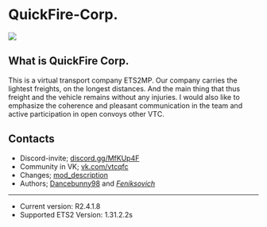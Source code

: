 # QuickFire-Corp.

<img src="https://sun9-7.userapi.com/c840426/v840426441/7468c/ESV2omM3Eig.jpg"/>


  What is QuickFire Corp.
-------------------------

This is a virtual transport company ETS2MP. Our company carries the lightest freights, on the longest distances. And the main thing that    thus freight and the vehicle remains without any injuries. I would also like to emphasize the coherence and pleasant communication in the  team and active participation in open convoys other VTС.

  Сontacts
-------------------------

* Discord-invite; [discord.gg/MfKUp4F](https://discord.gg/MfKUp4F "Transition to the official server DISCORD")
* Community in VK; [vk.com/vtcqfc](https://vk.com/vtcqfc "Transition to official group")
* Changes; [mod_description](https://github.com/Dancbeunny98/QuickFire-Corp/commits/master/mod_description "Log of changes")
* Authors; [Dancebunny98](https://vk.com/andrey_volchkov "The author of modification and just good person who founded virtual transportation company") and [_Feniksovich_](https://vk.com/feniksovich "Designer and idea man")

-------------------------
* Current version: R2.4.1.8
* Supported ETS2 Version: 1.31.2.2s

